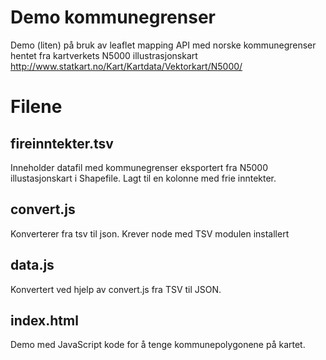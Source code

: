 # Demo kommunegrenser 

Demo (liten) på bruk av leaflet mapping API med norske kommunegrenser hentet fra kartverkets N5000 illustrasjonskart http://www.statkart.no/Kart/Kartdata/Vektorkart/N5000/

# Filene

## fireinntekter.tsv 

Inneholder datafil med kommunegrenser eksportert fra N5000 illustasjonskart i Shapefile. Lagt til en kolonne med frie inntekter. 

## convert.js 

Konverterer fra tsv til json. Krever node med TSV modulen installert

## data.js 

Konvertert ved hjelp av convert.js fra TSV til JSON.

## index.html 

Demo med JavaScript kode for å tenge kommunepolygonene på kartet.

